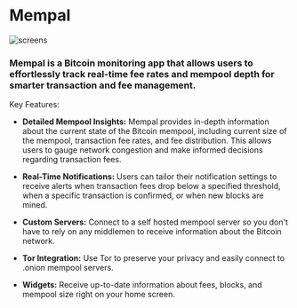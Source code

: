 # Mempal


![screens](https://github.com/user-attachments/assets/83ce0767-5ac9-4867-bdd5-8a7163a0caab)


### Mempal is a Bitcoin monitoring app that allows users to effortlessly track real-time fee rates and mempool depth for smarter transaction and fee management.

Key Features:

- **Detailed Mempool Insights:** Mempal provides in-depth information about the current state of the Bitcoin mempool, including current size of the mempool, transaction fee rates, and fee distribution. This allows users to gauge network congestion and make informed decisions regarding transaction fees.

* **Real-Time Notifications:** Users can tailor their notification settings to receive alerts when transaction fees drop below a specified threshold, when a specific transaction is confirmed, or when new blocks are mined.

* **Custom Servers:** Connect to a self hosted mempool server so you don't have to rely on any middlemen to receive information about the Bitcoin network.

* **Tor Integration:** Use Tor to preserve your privacy and easily connect to .onion mempool servers. 

* **Widgets:** Receive up-to-date information about fees, blocks, and mempool size right on your home screen.

